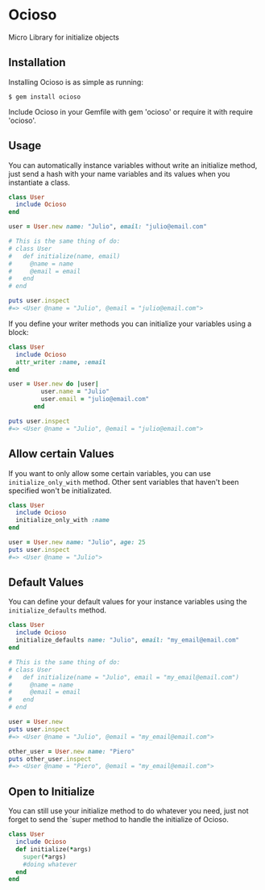 # Ocioso

Micro Library for initialize objects

## Installation

Installing Ocioso is as simple as running:

```
$ gem install ocioso
```

Include Ocioso in your Gemfile with gem 'ocioso' or require it with require 'ocioso'.

Usage
-----

You can automatically instance variables without write an initialize method, just send a hash with your name variables and its values when you instantiate a class.

```ruby
class User
  include Ocioso
end

user = User.new name: "Julio", email: "julio@email.com"

# This is the same thing of do:
# class User
#   def initialize(name, email)
#     @name = name
#     @email = email
#   end
# end

puts user.inspect
#=> <User @name = "Julio", @email = "julio@email.com">
```

If you define your writer methods you can initialize your variables using a block:

```ruby
class User
  include Ocioso
  attr_writer :name, :email
end

user = User.new do |user|
         user.name = "Julio"
         user.email = "julio@email.com"
       end

puts user.inspect
#=> <User @name = "Julio", @email = "julio@email.com">
```

## Allow certain Values

If you want to only allow some certain variables, you can use `initialize_only_with` method. Other sent variables that haven't been specified won't be initializated.

```ruby
class User
  include Ocioso
  initialize_only_with :name
end

user = User.new name: "Julio", age: 25
puts user.inspect
#=> <User @name = "Julio">
```

## Default Values

You can define your default values for your instance variables using the `initialize_defaults` method.

```ruby
class User
  include Ocioso
  initialize_defaults name: "Julio", email: "my_email@email.com"
end

# This is the same thing of do:
# class User
#   def initialize(name = "Julio", email = "my_email@email.com")
#     @name = name
#     @email = email
#   end
# end

user = User.new
puts user.inspect
#=> <User @name = "Julio", @email = "my_email@email.com">

other_user = User.new name: "Piero"
puts other_user.inspect
#=> <User @name = "Piero", @email = "my_email@email.com">
```

## Open to Initialize

You can still use your initialize method to do whatever you need, just not forget to send the `super method to handle the initialize of Ocioso.

```ruby
class User
  include Ocioso
  def initialize(*args)
    super(*args)
    #doing whatever
  end
end
```